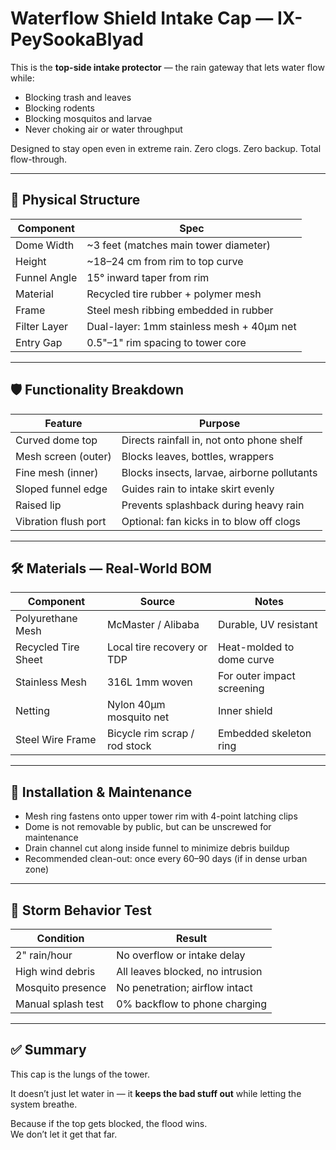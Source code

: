 # Waterflow Shield Intake Cap — IX-PeySookaBlyad

This is the **top-side intake protector** — the rain gateway that lets water flow while:

- Blocking trash and leaves  
- Blocking rodents  
- Blocking mosquitos and larvae  
- Never choking air or water throughput

Designed to stay open even in extreme rain. Zero clogs. Zero backup. Total flow-through.

---

## 🧱 Physical Structure

| Component        | Spec                                      |
|------------------|-------------------------------------------|
| Dome Width       | ~3 feet (matches main tower diameter)     |
| Height           | ~18–24 cm from rim to top curve           |
| Funnel Angle     | 15° inward taper from rim                 |
| Material         | Recycled tire rubber + polymer mesh       |
| Frame            | Steel mesh ribbing embedded in rubber     |
| Filter Layer     | Dual-layer: 1mm stainless mesh + 40μm net |
| Entry Gap        | 0.5"–1" rim spacing to tower core          |

---

## 🛡️ Functionality Breakdown

| Feature                 | Purpose                                        |
|--------------------------|-----------------------------------------------|
| Curved dome top         | Directs rainfall in, not onto phone shelf     |
| Mesh screen (outer)     | Blocks leaves, bottles, wrappers               |
| Fine mesh (inner)       | Blocks insects, larvae, airborne pollutants    |
| Sloped funnel edge      | Guides rain to intake skirt evenly            |
| Raised lip              | Prevents splashback during heavy rain          |
| Vibration flush port    | Optional: fan kicks in to blow off clogs      |

---

## 🛠️ Materials — Real-World BOM

| Component            | Source                        | Notes                         |
|----------------------|-------------------------------|-------------------------------|
| Polyurethane Mesh    | McMaster / Alibaba             | Durable, UV resistant         |
| Recycled Tire Sheet  | Local tire recovery or TDP     | Heat-molded to dome curve     |
| Stainless Mesh       | 316L 1mm woven                 | For outer impact screening    |
| Netting              | Nylon 40μm mosquito net        | Inner shield                  |
| Steel Wire Frame     | Bicycle rim scrap / rod stock  | Embedded skeleton ring        |

---

## 🔧 Installation & Maintenance

- Mesh ring fastens onto upper tower rim with 4-point latching clips  
- Dome is not removable by public, but can be unscrewed for maintenance  
- Drain channel cut along inside funnel to minimize debris buildup  
- Recommended clean-out: once every 60–90 days (if in dense urban zone)

---

## 🧪 Storm Behavior Test

| Condition         | Result                          |
|-------------------|----------------------------------|
| 2" rain/hour      | No overflow or intake delay     |
| High wind debris  | All leaves blocked, no intrusion|
| Mosquito presence | No penetration; airflow intact  |
| Manual splash test| 0% backflow to phone charging   |

---

## ✅ Summary

This cap is the lungs of the tower.

It doesn’t just let water in — it **keeps the bad stuff out** while letting the system breathe.

Because if the top gets blocked, the flood wins.  
We don’t let it get that far.
